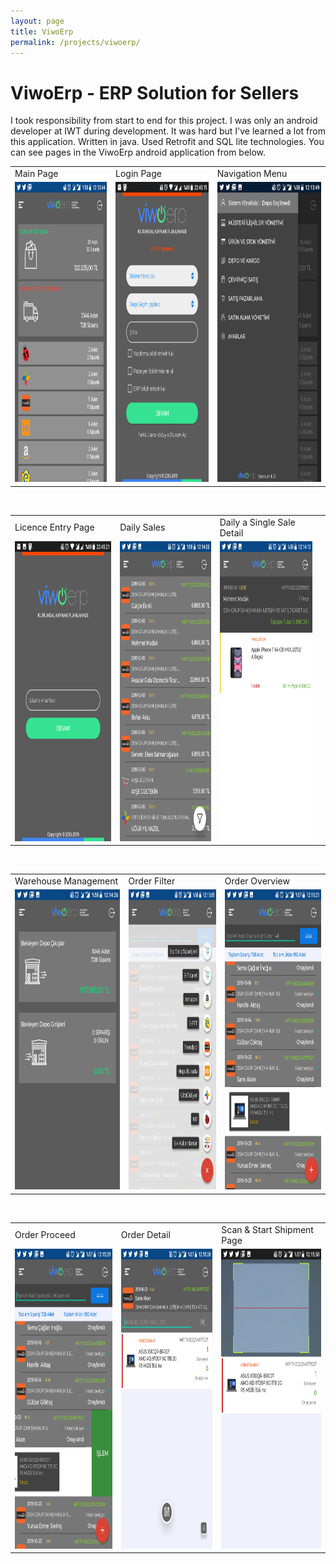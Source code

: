 ```yaml
---
layout: page
title: ViwoErp
permalink: /projects/viwoerp/
---
```


# ViwoErp - ERP Solution for Sellers

I took responsibility from start to end for this project. I was only an android developer at IWT during development. It was hard but I've learned a lot from this application. Written in java. Used Retrofit and SQL lite technologies. You can see pages in the ViwoErp android application from below.     

<table>
  <tr>
    <td>Main Page</td>
     <td>Login Page</td>
     <td>Navigation Menu</td>
  </tr>
  <tr>
    <td><img src="/img/e-main.png" width=270 height=480></td>
    <td><img src="/img/e-login.png" width=270 height=480></td>
    <td><img src="/img/e-navigation.png" width=270 height=480></td>
  </tr>
 </table>
<br />
 <table>
  <tr>
    <td>Licence Entry Page</td>
     <td>Daily Sales</td>
     <td>Daily a Single Sale Detail</td>
  </tr>
  <tr>
    <td><img src="/img/e-lisans.png" width=270 height=480></td>
    <td><img src="/img/e-dailysales.png" width=270 height=480></td>
    <td><img src="/img/e-dailysalesdetail.png" width=270 height=480><td>
  </tr>
 </table>
<br />
 <table>
  <tr>
    <td>Warehouse Management</td>
     <td>Order Filter</td>
     <td>Order Overview</td>
  </tr>
  <tr>
    <td><img src="/img/e-dc.png" width=270 height=480></td>
    <td><img src="/img/e-dcfiltre.png" width=270 height=480></td>
    <td><img src="/img/e-depocikisliste.png" width=270 height=480></td>

  </tr>
 </table>
<br />
  <table>
  <tr>
    <td>Order Proceed</td>
     <td>Order Detail</td>
     <td>Scan & Start Shipment Page</td>
  </tr>
  <tr>
    <td><img src="/img/e-dclisteayrıntı.png" width=270 height=480></td>
    <td><img src="/img/e-dcs.png" width=270 height=480></td>
    <td><img src="/img/e-barkodscan.png" width=270 height=480></td>
  </tr>
 </table>

